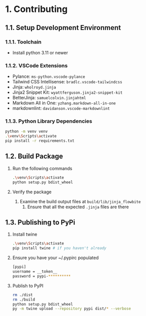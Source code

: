 # 1. Contributing

## 1.1. Setup Development Environment

### 1.1.1. Toolchain

- Install python 3.11 or newer

### 1.1.2. VSCode Extensions

- Pylance: `ms-python.vscode-pylance`
- Tailwind CSS Intellisense: `bradlc.vscode-tailwindcss`
- Jinja: `wholroyd.jinja`
- Jinja2 Snippet Kit: `wyattferguson.jinja2-snippet-kit`
- BetterJinja: `samuelcolvin.jinjahtml`
- Markdown All in One: `yzhang.markdown-all-in-one`
- markdownlint: `davidanson.vscode-markdownlint`

### 1.1.3. Python Library Dependencies

~~~sh
python -m venv venv
.\venv\Scripts\activate
pip install -r requirements.txt
~~~

## 1.2. Build Package

1. Run the following commands

    ~~~sh
    .\venv\Scripts\activate
    python setup.py bdist_wheel
    ~~~

1. Verify the package

    1. Examine the build output files at `build/lib/jinja_flowbite`
       1. Ensure that all the expected `.jinja` files are there

## 1.3. Publishing to PyPi

1. Install twine

    ~~~sh
    .\venv\Scripts\activate
    pip install twine # if you haven't already
    ~~~

1. Ensure you have your ~/.pypirc populated

    ~~~sh
    [pypi]
    username = __token__
    password = pypi-**********
    ~~~

1. Publish to PyPI

    ~~~sh
    rm ./dist
    rm ./build
    python setup.py bdist_wheel
    py -m twine upload --repository pypi dist/* --verbose
    ~~~
